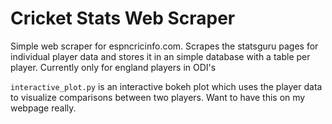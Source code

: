 # Cricket Stats Web Scraper
Simple web scraper for espncricinfo.com. Scrapes the statsguru pages for
individual player data and stores it in an simple database with a table per
player. Currently only for england players in ODI's

`interactive_plot.py` is an interactive bokeh plot which uses the player data to
visualize comparisons between two players. Want to have this on my webpage really.

